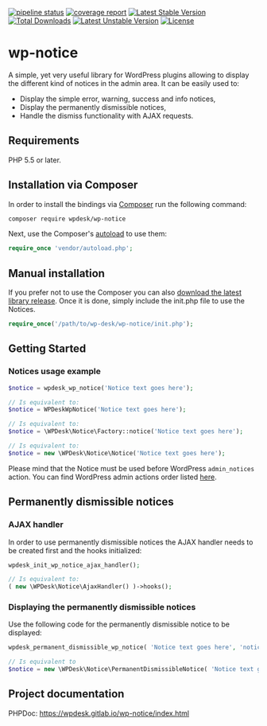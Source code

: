 [![pipeline status](https://gitlab.com/wpdesk/wp-notice/badges/master/pipeline.svg)](https://gitlab.com/wpdesk/wp-notice/pipelines) 
[![coverage report](https://gitlab.com/wpdesk/wp-notice/badges/master/coverage.svg?job=integration+test+lastest+coverage)](https://gitlab.com/wpdesk/wp-notice/commits/master) 
[![Latest Stable Version](https://poser.pugx.org/wpdesk/wp-notice/v/stable)](https://packagist.org/packages/wpdesk/wp-notice) 
[![Total Downloads](https://poser.pugx.org/wpdesk/wp-notice/downloads)](https://packagist.org/packages/wpdesk/wp-notice) 
[![Latest Unstable Version](https://poser.pugx.org/wpdesk/wp-notice/v/unstable)](https://packagist.org/packages/wpdesk/wp-notice) 
[![License](https://poser.pugx.org/wpdesk/wp-notice/license)](https://packagist.org/packages/wpdesk/wp-notice) 

# wp-notice

A simple, yet very useful library for WordPress plugins allowing to display the different kind of notices in the admin area. It can be easily used to:

* Display the simple error, warning, success and info notices,
* Display the permanently dismissible notices,
* Handle the dismiss functionality with AJAX requests.

## Requirements

PHP 5.5 or later.

## Installation via Composer

In order to install the bindings via [Composer](http://getcomposer.org/) run the following command:

```bash
composer require wpdesk/wp-notice
```

Next, use the Composer's [autoload](https://getcomposer.org/doc/01-basic-usage.md#autoloading) to use them:

```php
require_once 'vendor/autoload.php';
```

## Manual installation

If you prefer not to use the Composer you can also [download the latest library release](https://gitlab.com/wpdesk/wp-notice/-/jobs/artifacts/master/download?job=library). Once it is done, simply include the init.php file to use the Notices.

```php
require_once('/path/to/wp-desk/wp-notice/init.php');
```

## Getting Started

### Notices usage example

```php
$notice = wpdesk_wp_notice('Notice text goes here');

// Is equivalent to:
$notice = WPDeskWpNotice('Notice text goes here');

// Is equivalent to:
$notice = \WPDesk\Notice\Factory::notice('Notice text goes here');

// Is equivalent to:
$notice = new \WPDesk\Notice\Notice('Notice text goes here'); 
```

Please mind that the Notice must be used before WordPress `admin_notices` action. You can find WordPress admin actions order listed [here](https://codex.wordpress.org/Plugin_API/Action_Reference#Actions_Run_During_an_Admin_Page_Request).

## Permanently dismissible notices

### AJAX handler

In order to use permanently dismissible notices the AJAX handler needs to be created first and the hooks initialized:

```php
wpdesk_init_wp_notice_ajax_handler();

// Is equivalent to:
( new \WPDesk\Notice\AjaxHandler() )->hooks();
```

### Displaying the permanently dismissible notices

Use the following code for the permanently dismissible notice to be displayed:

```php
wpdesk_permanent_dismissible_wp_notice( 'Notice text goes here', 'notice-name' );

// Is equivalent to
$notice = new \WPDesk\Notice\PermanentDismissibleNotice( 'Notice text goes here', 'notice-name' );
```

## Project documentation

PHPDoc: https://wpdesk.gitlab.io/wp-notice/index.html 
